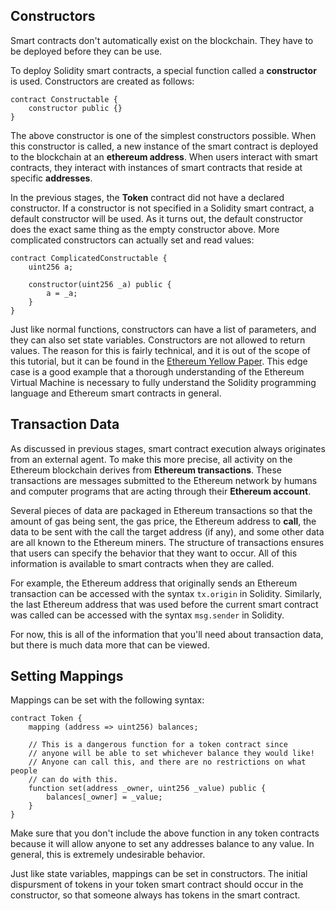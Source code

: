 ## Constructors
Smart contracts don't automatically exist on the blockchain. They have to be deployed before they can be use. 

To deploy Solidity smart contracts, a special function called a **constructor** is used. Constructors are created as follows: 

```
contract Constructable {
    constructor public {}
}
```

The above constructor is one of the simplest constructors possible. When this constructor is called, a new instance of the smart contract is deployed to the blockchain at an **ethereum address**. When users interact with smart contracts, they interact with instances of smart contracts that reside at specific **addresses**. 

In the previous stages, the **Token** contract did not have a declared constructor. If a constructor is not specified in a Solidity smart contract, a default constructor will be used. As it turns out, the default constructor does the exact same thing as the empty constructor above. More complicated constructors can actually set and read values:

``` 
contract ComplicatedConstructable {
    uint256 a;

    constructor(uint256 _a) public {
        a = _a;
    }
}
```

Just like normal functions, constructors can have a list of  parameters, and they can also set state variables. Constructors are not allowed to return values. The reason for this is fairly technical, and it is out of the scope of this tutorial, but it can be found in the [Ethereum Yellow Paper](https://ethereum.github.io/yellowpaper/paper.pdf). This edge case is a good example that a thorough understanding of the Ethereum Virtual Machine is necessary to fully understand the Solidity programming language and Ethereum smart contracts in general. 

## Transaction Data
As discussed in previous stages, smart contract execution always originates from an external agent. To make this more precise, all activity on the Ethereum blockchain derives from **Ethereum transactions**. These transactions are messages submitted to the Ethereum network by humans and computer programs that are acting through their **Ethereum account**. 

Several pieces of data are packaged in Ethereum transactions so that the amount of gas being sent, the gas price, the Ethereum address to **call**, the data to be sent with the call the target address (if any), and some other data are all known to the Ethereum miners. The structure of transactions ensures that users can specify the behavior that they want to occur. All of this information is available to smart contracts when they are called. 

For example, the Ethereum address that originally sends an Ethereum transaction can be accessed with the syntax `tx.origin` in Solidity. Similarly, the last Ethereum address that was used before the current smart contract was called can be accessed with the syntax `msg.sender` in Solidity. 

For now, this is all of the information that you'll need about transaction data, but there is much data more that can be viewed. 

## Setting Mappings
Mappings can be set with the following syntax:

```
contract Token {
    mapping (address => uint256) balances;

    // This is a dangerous function for a token contract since
    // anyone will be able to set whichever balance they would like!
    // Anyone can call this, and there are no restrictions on what people
    // can do with this.
    function set(address _owner, uint256 _value) public {
        balances[_owner] = _value;
    }
}
```

Make sure that you don't include the above function in any token contracts because it will allow anyone to set any addresses balance to any value. In general, this is extremely undesirable behavior. 

Just like state variables, mappings can be set in constructors. The initial dispursment of tokens in your token smart contract should occur in the constructor, so that someone always has tokens in the smart contract. 